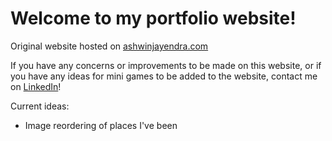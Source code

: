 # Welcome to my portfolio website!

Original website hosted on [ashwinjayendra.com](https://www.ashwinjayendra.com)

If you have any concerns or improvements to be made on this website, or if you have any ideas for mini games to be added to the website, contact me on [LinkedIn](https://www.linkedin.com/in/ashwin-jayendra-610554218/)!

Current ideas:
- Image reordering of places I've been
